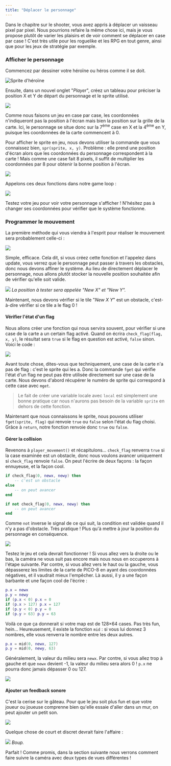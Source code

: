 ```yaml
---
title: "Déplacer le personnage"
---
```


Dans le chapitre sur le shooter, vous avez appris à déplacer un vaisseau pixel par pixel. Nous pourrions refaire la même chose ici, mais je vous propose plutôt de varier les plaisirs et de voir comment se déplacer en case par case ! C'est très utile pour les roguelike et les RPG en tout genre, ainsi que pour les jeux de stratégie par exemple.

### Afficher le personnage

Commencez par dessiner votre héroïne ou héros comme il se doit.

![Sprite d'héroïne](./sprite-heroine.png)

Ensuite, dans un nouvel onglet "*Player*", créez un tableau pour préciser la position X et Y de départ du personnage et le sprite utilisé.

![](./create-player.png)

Comme nous faisons un jeu en case par case, les coordonnées n'indiqueront pas la position à l'écran mais bien la position sur la grille de la carte. Ici, le personnage se situe donc sur la 7<sup>ème</sup> case en X et la 4<sup>ème</sup> en Y, puisque les coordonnées de la carte commencent à 0.

Pour afficher le sprite en jeu, nous devons utiliser la commande que vous connaissez bien, `spr(sprite, x, y)`. Problème : elle prend une position d'écran alors que les coordonnées du personnage correspondent à la carte ! Mais comme une case fait 8 pixels, il suffit de multiplier les coordonnées par 8 pour obtenir la bonne position à l'écran.

![](./draw-player.png)

Appelons ces deux fonctions dans notre game loop :

![](./game-loop3.png)

Testez votre jeu pour voir votre personnage s'afficher ! N'hésitez pas à changer ses coordonnées pour vérifier que le système fonctionne.

### Programmer le mouvement

La première méthode qui vous viendra à l'esprit pour réaliser le mouvement sera probablement celle-ci :

![](./player-movement.png)

Simple, efficace. Cela dit, si vous créez cette fonction et l'appelez dans update, vous verrez que le personnage peut passer à travers les obstacles, donc nous devons affiner le système. Au lieu de directement déplacer le personnage, nous allons plutôt stocker la nouvelle position souhaitée afin de vérifier qu'elle soit valide.

![](./new-x-y.png)
*La position à tester sera appelée "New X" et "New Y".*

Maintenant, nous devons vérifier si le tile "*New X Y*" est un obstacle, c'est-à-dire vérifier si ce tile a le flag 0 !

#### Vérifier l'état d'un flag

Nous allons créer une fonction qui nous servira souvent, pour vérifier si une case de la carte a un certain flag activé. Quand on écrira `check_flag(flag, x, y)`, le résultat sera `true` si le flag en question est activé, `false` sinon. Voici le code :

![](./check-flag.png)

Avant toute chose, dites-vous que techniquement, une case de la carte n'a pas de flag : c'est le sprite qui les a. Donc la commande `fget` qui vérifie l'état d'un flag ne peut pas être utilisée directement sur une case de la carte. Nous devons d'abord récupérer le numéro de sprite qui correspond à cette case avec `mget`.

> Le fait de créer une variable locale avec `local` est simplement une bonne pratique car nous n'aurons pas besoin de la variable `sprite` en dehors de cette fonction.

Maintenant que nous connaissons le sprite, nous pouvons utiliser `fget(sprite, flag)` qui renvoie `true` ou `false` selon l'état du flag choisi. Grâce à `return`, notre fonction renvoie donc `true` ou `false`.

#### Gérer la collision

Revenons à `player_movement()` et récapitulons... `check_flag` renverra `true` si la case examinée est un obstacle, donc nous voulons avancer uniquement si `check_flag` renvoie `false`. On peut l'écrire de deux façons : la façon ennuyeuse, et la façon cool.

```lua
if check_flag(0, newx, newy) then
    -- c'est un obstacle
else
    -- on peut avancer
end
```

```lua
if not check_flag(0, newx, newy) then
    -- on peut avancer
end
```

Comme `not` inverse le signal de ce qui suit, la condition est validée quand il n'y a pas d'obstacle. Très pratique ! Plus qu'à mettre à jour la position du personnage en conséquence.

![](./player-movement2.png)

Testez le jeu et cela devrait fonctionner ! Si vous allez vers la droite ou le bas, la caméra ne vous suit pas encore mais nous nous en occuperons à l'étape suivante. Par contre, si vous allez vers le haut ou la gauche, vous dépasserez les limites de la carte de PICO-8 en ayant des coordonnées négatives, et il vaudrait mieux l'empêcher. Là aussi, il y a une façon barbante et une façon cool de l'écrire :

```lua
p.x = newx
p.y = newy
if (p.x < 0) p.x = 0
if (p.x > 127) p.x = 127
if (p.y < 0) p.y = 0
if (p.y > 63) p.y = 63
```

Voilà ce que ça donnerait si votre map est de 128×64 cases. Pas très fun, hein... Heureusement, il existe la fonction `mid` : si vous lui donnez 3 nombres, elle vous renverra le nombre entre les deux autres.

```lua
p.x = mid(0, newx, 127)
p.y = mid(0, newy, 63)
```

Généralement, la valeur du milieu sera `newx`. Par contre, si vous allez trop à gauche et que `newx` devient -1, la valeur du milieu sera alors 0 ! `p.x` ne pourra donc jamais dépasser 0 ou 127.

![](./player-movement3.png)

#### Ajouter un feedback sonore

C'est la cerise sur le gâteau. Pour que le jeu soit plus fun et que votre joueur ou joueuse comprenne bien qu'elle essaie d'aller dans un mur, on peut ajouter un petit son.

![](./player-movement4.png)

Quelque chose de court et discret devrait faire l'affaire :

![](./sfx-bump.png)
*Boup.*

Parfait ! Comme promis, dans la section suivante nous verrons comment faire suivre la caméra avec deux types de vues différentes !
